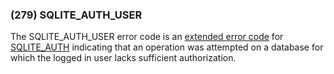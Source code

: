 ### (279\) SQLITE\_AUTH\_USER



 The SQLITE\_AUTH\_USER error code is an [extended error code](rescode.html#pve)
 for [SQLITE\_AUTH](rescode.html#auth) indicating that an operation was attempted on a
 database for which the logged in user lacks sufficient authorization.




